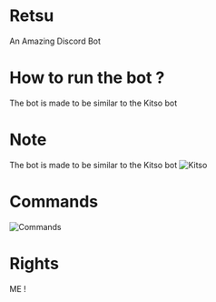 # Retsu
An Amazing Discord Bot 


# How to run the bot ?
The bot is made to be similar to the Kitso bot


# Note
The bot is made to be similar to the Kitso bot
![Kitso](https://im4.ezgif.com/tmp/ezgif-4-632208ab1ce7.png)


# Commands 
![Commands](https://cdn.discordapp.com/attachments/572491303011614720/590262162187091994/Screenshot_1.png)


# Rights
ME !
